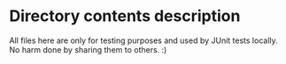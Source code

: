 # Directory contents description

All files here are only for testing purposes and used by JUnit tests locally. No harm done by sharing them to others. :)
